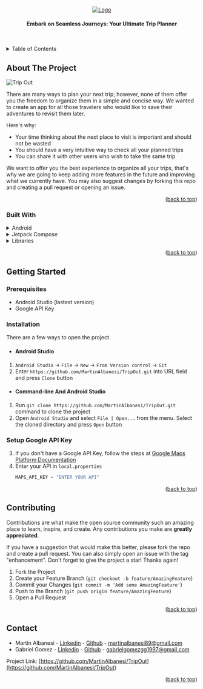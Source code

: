 <a name="readme-top"></a>

<!-- PROJECT LOGO -->
<br />
<div align="center">
  <a href="https://github.com/MartinAlbanesi/TripOut">
    <img src="https://github.com/MartinAlbanesi/TripOut/blob/develop/img/tripout_logo_full.png" alt="Logo">
  </a>

  <p align="center">
    <h4>Embark on Seamless Journeys: Your Ultimate Trip Planner</h4>
    <br />
  </p>
</div>

<!-- TABLE OF CONTENTS -->
<details>
  <summary>Table of Contents</summary>
  <ol>
    <li>
      <a href="#about-the-project">About The Project</a>
      <ul>
        <li><a href="#built-with">Built With</a></li>
      </ul>
    </li>
    <li>
      <a href="#getting-started">Getting Started</a>
      <ul>
        <li><a href="#prerequisites">Prerequisites</a></li>
        <li><a href="#installation">Installation</a></li>
        <li><a href="#setup-google-api-key">Setup Google API Key</a></li>
      </ul>
    </li>
    <li><a href="#contributing">Contributing</a></li>
    <li><a href="#contact">Contact</a></li>
  </ol>
</details>

<!-- ABOUT THE PROJECT -->
## About The Project

![Trip Out](https://github.com/MartinAlbanesi/TripOut/blob/feature/home/img/Mockup.png)

There are many ways to plan your next trip; however, none of them offer you the freedom to organize them in a simple and concise way. We wanted to create an app for all those travelers who would like to save their adventures to revisit them later.

Here's why:
* Your time thinking about the next place to visit is important and should not be wasted
* You should have a very intuitive way to check all your planned trips
* You can share it with other users who wish to take the same trip

We want to offer you the best experience to organize all your trips, that's why we are going to keep adding more features in the future and improving what we currently have. You may also suggest changes by forking this repo and creating a pull request or opening an issue.

<p align="right">(<a href="#readme-top">back to top</a>)</p>

### Built With

<details>
  <summary>Android</summary>

* [Android Studio](https://developer.android.com/studio?hl=es-419)
* [Kotlin](https://kotlinlang.org/)
* [Gradle](https://gradle.org/)
* [MVVM](https://developer.android.com/topic/libraries/architecture/viewmodel?hl=es-419)
* [Dagger Hilt](https://developer.android.com/training/dependency-injection/hilt-android?hl=es-419)
* [Repository](https://developer.android.com/codelabs/basic-android-kotlin-training-repository-pattern#3)
* [Coroutines](https://developer.android.com/kotlin/coroutines?hl=es-419)
* [Live Data](https://developer.android.com/topic/libraries/architecture/livedata?hl=es-419)
* [Flow](https://kotlinlang.org/docs/flow.html)
* [Intent](https://developer.android.com/guide/components/intents-filters?hl=es-419)
* [Room](https://developer.android.com/training/data-storage/room?hl=es-419&authuser=1)
* [Junit](https://junit.org/junit5/)
* [Datastore Preferences](https://developer.android.com/topic/libraries/architecture/datastore?hl=es-419)
* [Locations](https://developer.android.com/training/location?hl=es-419)

</details>

<details>
  <summary>Jetpack Compose</summary>

* [Android Compose](https://developer.android.com/jetpack/compose?hl=es-419)
* [Google Map](https://developers.google.com/maps/documentation/android-sdk/maps-compose?hl=es-419)
* [Coil](https://coil-kt.github.io/coil/compose/)
* [Animations](https://developer.android.com/jetpack/compose/animation?hl=es-419)
* [Material 3](https://m3.material.io/)
* [Lottie](https://lottiefiles.com/)
* [Accompanist-Permissions](https://google.github.io/accompanist/permissions/)
* [Splash Screen](https://developer.android.com/about/versions/12/features/splash-screen)
* [Navegation](https://developer.android.com/jetpack/compose/navigation?hl=es-419)
* [Horizontal Pager](https://developer.android.com/jetpack/compose/layouts/pager)

</details>

<details>
    <summary>Libraries</summary>   

* [Retrofit](https://square.github.io/retrofit/)
* [Mockk](https://mockk.io/)
* [MockWebServer](https://github.com/square/okhttp/tree/master/mockwebserver)
* [Joda Time](https://www.joda.org/joda-time/)
* [ZXING](https://github.com/journeyapps/zxing-android-embedded)

</details>

<p align="right">(<a href="#readme-top">back to top</a>)</p>

<!-- GETTING STARTED -->
## Getting Started

### Prerequisites
* Android Studio (lastest version)
* Google API Key

### Installation

There are a few ways to open the project.

* #### Android Studio

1. `Android Studio` -> `File` -> `New` -> `From Version control` -> `Git`
2. Enter `https://github.com/MartinAlbanesi/TripOut.git` into URL field and press `Clone` button

* #### Command-line And Android Studio

1. Run `git clone https://github.com/MartinAlbanesi/TripOut.git` command to clone the project
2. Open `Android Studio` and select `File | Open...` from the menu. Select the cloned directory and press `Open` button

### Setup Google API Key
3. If you don't have a Google API Key, follow the steps at [Google Maps Platform Documentation](https://developers.google.com/maps/documentation/javascript/get-api-key?hl=en#create-api-keys)
5. Enter your API in `local.properties`
   ```kotlin
   MAPS_API_KEY = "ENTER YOUR API"
   ```

<p align="right">(<a href="#readme-top">back to top</a>)</p>

<!-- CONTRIBUTING -->
## Contributing

Contributions are what make the open source community such an amazing place to learn, inspire, and create. Any contributions you make are **greatly appreciated**.

If you have a suggestion that would make this better, please fork the repo and create a pull request. You can also simply open an issue with the tag "enhancement".
Don't forget to give the project a star! Thanks again!

1. Fork the Project
2. Create your Feature Branch (`git checkout -b feature/AmazingFeature`)
3. Commit your Changes (`git commit -m 'Add some AmazingFeature'`)
4. Push to the Branch (`git push origin feature/AmazingFeature`)
5. Open a Pull Request

<p align="right">(<a href="#readme-top">back to top</a>)</p>

<!-- CONTACT -->
## Contact

* Martín Albanesi - [Linkedin](https://www.linkedin.com/in/martin-albanesi/) - [Github](https://github.com/MartinAlbanesi) - martinalbanesi89@gmail.com
* Gabriel Gomez - [Linkedin](https://www.linkedin.com/in/gabrielgomezgg/) - [Github](https://github.com/GabrielGomezGG) - gabrielgomezgg1997@gmail.com

Project Link: [https://github.com/MartinAlbanesi/TripOut](https://github.com/MartinAlbanesi/TripOut)

<p align="right">(<a href="#readme-top">back to top</a>)</p>
